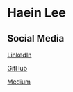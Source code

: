 # Haein Lee

## Social Media
[LinkedIn](https://www.linkedin.com/in/yihaein/)

[GitHub](https://github.com/yihaein)

[Medium](https://medium.com/@yihaein)

